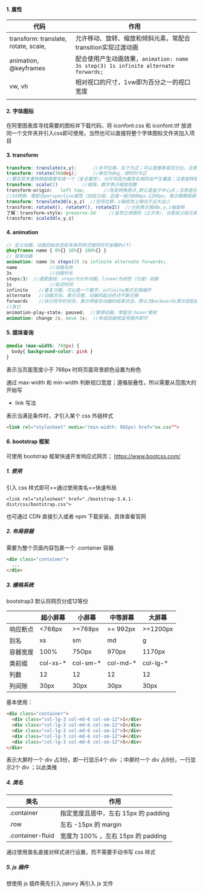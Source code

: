 #### 1. 属性

| 代码                                 | 作用                                                         |
| ------------------------------------ | ------------------------------------------------------------ |
| transform: translate, rotate, scale, | 允许移动、旋转、缩放和倾斜元素，常配合transition实现过渡动画 |
| animation, @keyframes                | 配合使用产生动画效果，`animation: name 3s step(3) 1s infinite alternate forwards;` |
| vw, vh                               | 相对视口的尺寸，1vw即为百分之一的视口宽度                    |
|                                      |                                                              |



#### 2. 字体图标

在阿里图表库寻找需要的图标并下载代码，将 iconfont.css 和 iconfont.ttf 放进同一个文件夹并引入css即可使用，当然也可以直接将整个字体图标文件夹加入项目



#### 3. transform 

```scss
transform: translate(x,y);		//水平位移，右下为正；可以是像素或百分比，注意百分比是相对于自身的宽高
transform: rotate(360deg);		//单位为deg，顺时针为正
//要实现多重转换就需要写成一个（复合属性），分开写因为属性名相同会产生覆盖；注意旋转需要写在最后，也就是先位移再旋转
transform: scale(2)			//缩放，数字表示缩放倍数
transform-origin:	left top;		//改变转换原点,默认是盒子中心点；注意是在标签本身写
//3d转换，需配合perspective属性（加给父级，且值一般为800px-1200px，表示眼睛距屏幕的距离）才能看出效果
transform: translate3d(x,y,z)  //空间位移，z轴视觉上相当于近大远小
transform: rotateX(), rotateY(), rotateZ()  //分别表示围绕x,y,z轴旋转
了解：transform-style: preserve-3d		//呈现立体图形（立方体），也是给父级元素设置
transform: scale3d(x,y,z)
```



#### 4. animation

```scss
// 定义动画，动画初始状态和本来的样式相同时可省略0%(f)
@keyframes name { 0%{} 10%{} 100%{} }
// 使用动画
animation: name 3s steps(3) 1s infinite alternate forwards;
name			//动画名称
3s				//动画时长
steps(3)  //速度曲线，steps为分步动画，linear为线性（匀速）动画
1s				//延迟时间
infinite	//重复次数，可以是一个数字，infinite表示无限循环
alternate	//动画方向，表示交替，动画的起点终点不断交换
forwards	//执行完毕时状态，表示停留在动画的结束状态，默认为backwards表示回到最初状态
//其它
animation-play-state: paused;  //暂停动画，常配合:hover使用
animation: change 2s, move 3s;	//多组动画用逗号隔开即可
```



#### 5. 媒体查询

```css
@media (max-width: 768px) {
  body{ background-color: pink }
}
```

表示当页面宽度小于 768px 时将页面背景颜色设置为粉色

通过 max-width 和 min-width 判断视口宽度；遵循层叠性，所以需要从范围大的开始写

- link 写法

表示当满足条件时，才引入某个 css 外链样式

```html
<link rel="stylesheet" media="(min-width: 992px) href="xx.css"">
```



#### 6. bootstrap 框架

可使用 bootstrap 框架快速开发响应式网页；  https://www.bootcss.com/

##### 1. 使用

引入 css 样式即可==通过使用类名==快速布局

`<link rel="stylesheet" href="./bootstrap-3.4.1-dist/css/bootstrap.css">`

也可通过 CDN 直接引入或者 npm 下载安装，具体查看官网

##### 2. 布局容器

需要为整个页面内容包裹一个 .container 容器

```html
<div class="container">
  ...
</div>
```

##### 3. 栅格系统

bootstrap3 默认将网页分成12等份

|          | 超小屏幕 | 小屏幕   | 中等屏幕 | 大屏幕   |
| -------- | -------- | -------- | -------- | -------- |
| 响应断点 | <768px   | >=768px  | >= 992px | >=1200px |
| 别名     | xs       | sm       | md       | g        |
| 容器宽度 | 100%     | 75Opx    | 970px    | 1170px   |
| 类前缀   | col-xs-* | col-sm-* | col-md-* | col-lg-* |
| 列数     | 12       | 12       | 12       | 12       |
| 列间隙   | 30px     | 30px     | 30px     | 30px     |

基本使用：

```html
<div class="container">
  <div class="col-lg-3 col-md-6 col-sm-12">1</div>
  <div class="col-lg-3 col-md-6 col-sm-12">2</div>
  <div class="col-lg-3 col-md-6 col-sm-12">3</div>
  <div class="col-lg-3 col-md-6 col-sm-12">4</div>
  <div class="col-lg-3 col-md-6 col-sm-12">5</div>
</div>
```

表示大屏时一个 div 占3份，即一行显示4个 div ；中屏时一个 div 占6份，一行显示2个 div ；以此类推

##### 4. 类名

| 类名             | 作用                                 |
| ---------------- | ------------------------------------ |
| .container       | 指定宽度且居中，左右 15px 的 padding |
| .row             | 左右 -15px 的 margin                 |
| .container-fluid | 宽度为 100% ，左右 15px 的 padding   |

通过使用类名直接对样式进行设置，而不需要手动书写 css 样式

##### 5.  js 插件

想使用 js 插件需先引入 jqeury 再引入 js 文件
